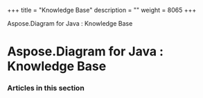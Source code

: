 +++
title = "Knowledge Base" 
description = "" 
weight = 8065 
+++

Aspose.Diagram for Java : Knowledge Base  

# Aspose.Diagram for Java : Knowledge Base


### Articles in this section

           

 

